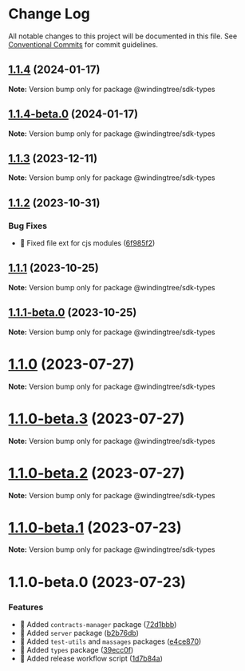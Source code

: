 # Change Log

All notable changes to this project will be documented in this file.
See [Conventional Commits](https://conventionalcommits.org) for commit guidelines.

## [1.1.4](https://github.com/windingtree/sdk/compare/@windingtree/sdk-types@1.1.4-beta.0...@windingtree/sdk-types@1.1.4) (2024-01-17)

**Note:** Version bump only for package @windingtree/sdk-types

## [1.1.4-beta.0](https://github.com/windingtree/sdk/compare/@windingtree/sdk-types@1.1.3...@windingtree/sdk-types@1.1.4-beta.0) (2024-01-17)

**Note:** Version bump only for package @windingtree/sdk-types

## [1.1.3](https://github.com/windingtree/sdk/compare/@windingtree/sdk-types@1.1.2...@windingtree/sdk-types@1.1.3) (2023-12-11)

**Note:** Version bump only for package @windingtree/sdk-types

## [1.1.2](https://github.com/windingtree/sdk/compare/@windingtree/sdk-types@1.1.1...@windingtree/sdk-types@1.1.2) (2023-10-31)

### Bug Fixes

- 🐛 Fixed file ext for cjs modules ([6f985f2](https://github.com/windingtree/sdk/commit/6f985f2a6b076abdf145176d5036fe89267f2c5a))

## [1.1.1](https://github.com/windingtree/sdk/compare/@windingtree/sdk-types@1.1.1-beta.0...@windingtree/sdk-types@1.1.1) (2023-10-25)

**Note:** Version bump only for package @windingtree/sdk-types

## [1.1.1-beta.0](https://github.com/windingtree/sdk/compare/@windingtree/sdk-types@1.1.0...@windingtree/sdk-types@1.1.1-beta.0) (2023-10-25)

**Note:** Version bump only for package @windingtree/sdk-types

# [1.1.0](https://github.com/windingtree/sdk/compare/@windingtree/sdk-types@1.1.0-beta.3...@windingtree/sdk-types@1.1.0) (2023-07-27)

**Note:** Version bump only for package @windingtree/sdk-types

# [1.1.0-beta.3](https://github.com/windingtree/sdk/compare/@windingtree/sdk-types@1.1.0-beta.2...@windingtree/sdk-types@1.1.0-beta.3) (2023-07-27)

**Note:** Version bump only for package @windingtree/sdk-types

# [1.1.0-beta.2](https://github.com/windingtree/sdk/compare/@windingtree/sdk-types@1.1.0-beta.1...@windingtree/sdk-types@1.1.0-beta.2) (2023-07-27)

**Note:** Version bump only for package @windingtree/sdk-types

# [1.1.0-beta.1](https://github.com/windingtree/sdk/compare/@windingtree/sdk-types@1.1.0-beta.0...@windingtree/sdk-types@1.1.0-beta.1) (2023-07-23)

**Note:** Version bump only for package @windingtree/sdk-types

# 1.1.0-beta.0 (2023-07-23)

### Features

- 🎸 Added `contracts-manager` package ([72d1bbb](https://github.com/windingtree/sdk/commit/72d1bbb62cc7161350edbdd5e79adee9d94610b3))
- 🎸 Added `server` package ([b2b76db](https://github.com/windingtree/sdk/commit/b2b76db8a8c8c9f228da5d61efa1466d43293b80))
- 🎸 Added `test-utils` and `massages` packages ([e4ce870](https://github.com/windingtree/sdk/commit/e4ce8700bc488db01e507db543dbd85ceb89a77e))
- 🎸 Added `types` package ([39ecc0f](https://github.com/windingtree/sdk/commit/39ecc0f8d2cab176bd46f5a203e07682d17e799f))
- 🎸 Added release workflow script ([1d7b84a](https://github.com/windingtree/sdk/commit/1d7b84a3623848c449522c0bb2af2c5f114c8a0a))
